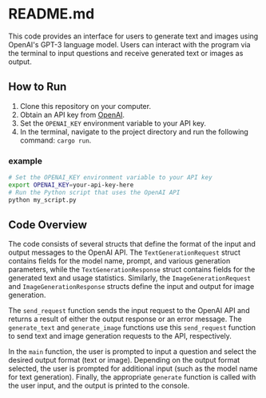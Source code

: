 
# README.md
This code provides an interface for users to generate text and images using OpenAI's GPT-3 language model. Users can interact with the program via the terminal to input questions and receive generated text or images as output.

## How to Run
1. Clone this repository on your computer.
2. Obtain an API key from [OpenAI](https://beta.openai.com/signup/).
3. Set the `OPENAI_KEY` environment variable to your API key.
4. In the terminal, navigate to the project directory and run the following command: `cargo run`.

### example
```bash
# Set the OPENAI_KEY environment variable to your API key
export OPENAI_KEY=your-api-key-here
# Run the Python script that uses the OpenAI API
python my_script.py
```

## Code Overview
The code consists of several structs that define the format of the input and output messages to the OpenAI API. The `TextGenerationRequest` struct contains fields for the model name, prompt, and various generation parameters, while the `TextGenerationResponse` struct contains fields for the generated text and usage statistics. Similarly, the `ImageGenerationRequest` and `ImageGenerationResponse` structs define the input and output for image generation.

The `send_request` function sends the input request to the OpenAI API and returns a result of either the output response or an error message. The `generate_text` and `generate_image` functions use this `send_request` function to send text and image generation requests to the API, respectively.

In the `main` function, the user is prompted to input a question and select the desired output format (text or image). Depending on the output format selected, the user is prompted for additional input (such as the model name for text generation). Finally, the appropriate `generate` function is called with the user input, and the output is printed to the console.